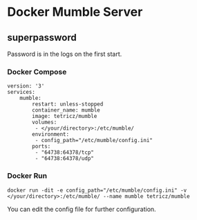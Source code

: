 # Docker Mumble Server

## superpassword
Password is in the logs on the first start.

### Docker Compose
```
version: '3'
services:
    mumble:
        restart: unless-stopped
        container_name: mumble
        image: tetricz/mumble
        volumes:
         - </your/directory>:/etc/mumble/
        environment:
         - config_path="/etc/mumble/config.ini"
        ports:
         - "64738:64378/tcp"
         - "64738:64378/udp"
```
### Docker Run
```
docker run -dit -e config_path="/etc/mumble/config.ini" -v </your/directory>:/etc/mumble/ --name mumble tetricz/mumble
```
You can edit the config file for further configuration.
